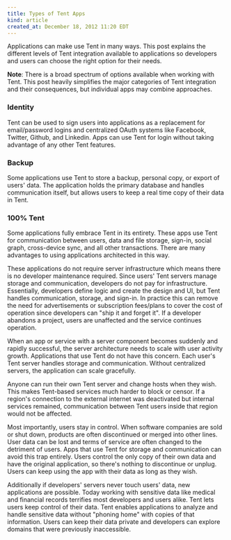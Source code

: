 ```yaml
---
title: Types of Tent Apps
kind: article
created_at: December 18, 2012 11:20 EDT
---
```


Applications can make use Tent in many ways. This post explains the different levels of Tent integration available to applications so developers and users can choose the right option for their needs.

**Note**: There is a broad spectrum of options available when working with Tent. This post heavily simplifies the major categories of Tent integration and their consequences, but individual apps may combine approaches.

### Identity

Tent can be used to sign users into applications as a replacement for email/password logins and centralized OAuth systems like Facebook, Twitter, Github, and Linkedin. Apps can use Tent for login without taking advantage of any other Tent features.
  
### Backup

Some applications use Tent to store a backup, personal copy, or export of users' data. The application holds the primary database and handles communication itself, but allows users to keep a real time copy of their data in Tent.

### 100% Tent 

Some applications fully embrace Tent in its entirety. These apps use Tent for communication between users, data and file storage, sign-in, social graph, cross-device sync, and all other transactions. There are many advantages to using applications architected in this way.

These applications do not require server infrastructure which means there is no developer maintenance required. Since users' Tent servers manage storage and communication, developers do not pay for infrastructure. Essentially, developers define logic and create the design and UI, but Tent handles communication, storage, and sign-in. In practice this can remove the need for advertisements or subscription fees/plans to cover the cost of operation since developers can "ship it and forget it". If a developer abandons a project, users are unaffected and the service continues operation. 

When an app or service with a server component becomes suddenly and rapidly successful, the server architecture needs to scale with user activity growth. Applications that use Tent do not have this concern. Each user's Tent server handles storage and communication. Without centralized servers, the application can scale gracefully.

Anyone can run their own Tent server and change hosts when they wish. This makes Tent-based services much harder to block or censor. If a region's connection to the external internet was deactivated but internal services remained, communication between Tent users inside that region would not be affected. 

Most importantly, users stay in control. When software companies are sold or shut down, products are often discontinued or merged into other lines. User data can be lost and terms of service are often changed to the detriment of users. Apps that use Tent for storage and communication can avoid this trap entirely. Users control the only copy of their own data and have the original application, so there's nothing to discontinue or unplug. Users can keep using the app with their data as long as they wish.

Additionally if developers' servers never touch users' data, new applications are possible. Today working with sensitive data like medical and financial records terrifies most developers and users alike. Tent lets users keep control of their data. Tent enables applications to analyze and handle sensitive data without "phoning home" with copies of that information. Users can keep their data private and developers can explore domains that were previously inaccessible.
